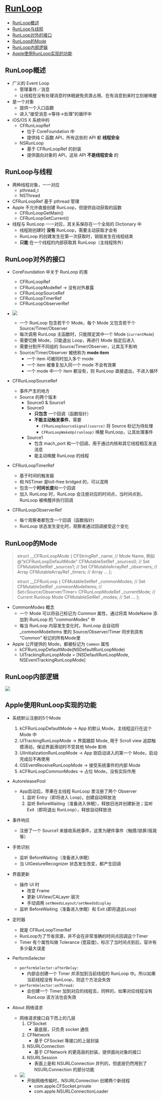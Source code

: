 # [RunLoop](http://blog.ibireme.com/2015/05/18/runloop/)

- [RunLoop概述](#RunLoop概述)
- [RunLoop与线程](#RunLoop与线程)
- [RunLoop对外的接口](#RunLoop对外的接口)
- [RunLoop的Mode](#RunLoop的Mode)
- [RunLoop内部逻辑](#RunLoop内部逻辑)
- [Apple使用RunLoop实现的功能](#Apple使用RunLoop实现的功能)

## RunLoop概述

- 广义的 Event Loop
	- 管理事件／消息
	- 让线程在没有处理消息时休眠避免资源占用、在有消息到来时立刻被唤醒
- 是一个对象
	- 提供一个入口函数
	- 进入“接受消息->等待->处理”的循环中
- iOS/OS X 系统中的
	- CFRunLoopRef
		- 位于 CoreFoundation 中
		- 提供纯 C 函数 API，所有这些的 API 都 **线程安全**
	- NSRunLoop
		- 基于 CFRunLoopRef 的封装
		- 提供面向对象的 API，这些 API **不是线程安全** 的

## RunLoop与线程

- 两种线程对象，一一对应
	- pthread_t
	- NSThread
- CFRunLoopRef 基于 pthread 管理
- Apple 不允许直接创建 RunLoop，但提供自动获取的函数
	- CFRunLoopGetMain()
	- CFRunLoopGetCurrent()
- 线程与 RunLoop 一一对应，其关系保存在一个全局的 Dictionary 中
	- 线程刚创建时 **没有** RunLoop，需要主动获取才会有
	- RunLoop 的创建发生在第一次获取时，销毁发生在线程结束
	- **只能** 在一个线程的内部获取其 RunLoop（主线程除外）

## RunLoop对外的接口

- CoreFoundation 中关于 RunLoop 的类
	- CFRunLoopRef
	- CFRunLoopModeRef -> 没有对外暴露
	- CFRunLoopSourceRef
	- CFRunLoopTimerRef
	- CFRunLoopObserverRef
- ![](http://blog.ibireme.com/wp-content/uploads/2015/05/RunLoop_0.png)
	- 一个 RunLoop 包含若干个 Mode，每个 Mode 又包含若干个 Source/Timer/Observer
	- 每次调用 RunLoop 主函数时，只能限定其中一个 Mode (`currentMode`)
	- 需要切换 Mode，只能退出 Loop，再进行 Mode 指定后进入
	- 需要分割开不同组的 Source/Timer/Observer，让其互不影响
	- Source/Timer/Observer 被统称为 **mode item**
		- 一个 item 可被同时加入多个  mode
		- 一个 item 被重复加入同一个 mode 不会有效果
		- 一个 mode 中一个 item 都没有，则 RunLoop 直接退出，不进入循环

- CFRunLoopSourceRef
	- 事件产生的地方
	- Source 的两个版本
		- Source0 & Source1
		- Source0
			- **只包含** 一个回调（函数指针）
			- **不能主动触发事件**，需要
				- `CFRunLoopSourceSignal(source)` 将 Source 标记为待处理
				- `CFRunLoopWakeUp(runloop)` 唤醒 RunLoop，让其处理事件
		- Source1
			- 包含 mach_port 和一个回调，用于通过内核和其它线程相互发送消息
			- 能主动唤醒 RunLoop 的线程

- CFRunLoopTimerRef
	- 基于时间的触发器
	- 和 NSTimer 是toll-free bridged 的，可以混用
	- 包含一个**时间长度**和一个回调
	- 加入 RunLoop 时，RunLoop 会注册对应的时间点，当时间点到，RunLoop 被唤醒并执行回调

- CFRunLoopObserverRef
	- 每个观察者都包含一个回调（函数指针)
	- RunLoop 状态发生变化时，观察者通过回调接受这个变化


## RunLoop的Mode

> struct __CFRunLoopMode {
    CFStringRef _name;            // Mode Name, 例如 @"kCFRunLoopDefaultMode"
    CFMutableSetRef _sources0;    // Set
    CFMutableSetRef _sources1;    // Set
    CFMutableArrayRef _observers; // Array
    CFMutableArrayRef _timers;    // Array
    ...
};
 
> struct __CFRunLoop {
    CFMutableSetRef _commonModes;     // Set
    CFMutableSetRef _commonModeItems; // Set<Source/Observer/Timer>
    CFRunLoopModeRef _currentMode;    // Current Runloop Mode
    CFMutableSetRef _modes;           // Set
    ...
};

- CommonModes 概念
	- 一个 Mode 可以将自己标记为 Common 属性，通过将其 ModeName 添加到 RunLoop 的 "commonModes" 中
	- 每当 RunLoop 内容发生变化时，RunLoop 会自动将 _commonModeItems 里的 Source/Observer/Timer 同步到具有 "Common" 标记的所有Mode里
- Apple 公开提供的 Mode，都被标记为 `Common` 属性
	- kCFRunLoopDefaultMode(NSDefaultRunLoopMode)
	- UITrackingRunLoopMode = [NSDefaultRunLoopMode, NSEventTrackingRunLoopMode]

## RunLoop内部逻辑

![](http://blog.ibireme.com/wp-content/uploads/2015/05/RunLoop_1.png)

## Apple使用RunLoop实现的功能

- 系统默认注册的5个Mode
	1. kCFRunLoopDefaultMode -> App 的默认 Mode，主线程运行在这个 Mode 中
	2. UITrackingRunLoopMode -> 界面跟踪 Mode, 用于 Scroll view 追踪触摸滑动，保证界面滑动时不受其他 Mode 影响
	3. UIInitializationRunLoopMode -> App 刚启动进入的第一个 Mode，启动完成后不再使用
	4. GSEventReceiveRunLoopMode -> 接受系统事件的内部 Mode
	5. kCFRunLoopCommonModes -> 占位 Mode，没有实际作用

- AutoreleasePool
	- App启动后，苹果在主线程 RunLoop 里注册了两个 Observer
		1. 监听 Entry（即将进入 Loop)，创建自动释放池
		2. 监听 BeforeWaiting（准备进入休眠），释放旧池并创建新池；监听 Exit（即将退出 RunLoop），释放自动释放池

- 事件响应
	- 注册了一个 Source1 来接收系统事件，这里为硬件事件（触摸/锁屏/摇晃等）

- 手势识别
	- 监听 BeforeWaiting（准备进入休眠）
	- 当 UIGestureRecognizer 状态发生改变，都产生回调

- 界面更新
	- 操作 UI 时
		- 改变 Frame
		- 更新 UIView/CALayer 层次
		- 手动调用 `setNeedsLayout/setNeedsDisplay`
	- 监听 BeforeWaiting（准备进入休眠）和 Exit (即将退出Loop)

- 定时器
	- 就是 CFRunLoopTimerRef
	- RunLoop为了节省资源，并不会在非常准确的时间点回调这个Timer
	- Timer 有个属性叫做 Tolerance (宽容度)，标示了当时间点到后，容许有多少最大误差

- PerformSelecter
	- `performSelecter:afterDelay:` 
		- 内部会创建一个 Timer 并添加到当前线程的 RunLoop 中。所以如果当前线程没有 RunLoop，则这个方法会失效
	- `performSelector:onThread:`
		- 会创建一个 Timer 加到对应的线程去，同样的，如果对应线程没有 RunLoop 该方法也会失效

- About 网络请求
	- 网络请求接口自下而上的几层
		1. CFSocket
			- 最底层，只负责 socket 通信
		2. CFNetwork
			- 基于 CFSocket 等接口的上层封装
		3. NSURLConnection
			- 基于 CFNetwork 的更高层的封装，提供面向对象的接口
		4. NSURLSession
			- 表面上是和 NSURLConnection 并列的，但底层仍然用到了 NSURLConnection 的部分功能
	- ![](http://blog.ibireme.com/wp-content/uploads/2015/05/RunLoop_network.png)
		- 开始网络传输时，NSURLConnection 创建两个新线程
			- com.apple.CFSocket.private
			- com.apple.NSURLConnectionLoader

